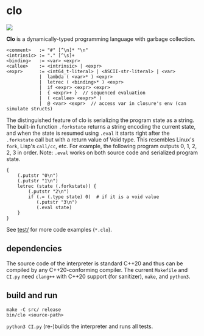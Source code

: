 # clo

![](https://github.com/sdingcn/clo/actions/workflows/CI.yml/badge.svg)

**Clo** is a dynamically-typed programming language with garbage collection.
```
<comment>   := "#" [^\n]* "\n"
<intrinsic> := "." [^\s]+
<binding>   := <var> <expr>
<callee>    := <intrinsic> | <expr>
<expr>      := <int64_t-literal> | <ASCII-str-literal> | <var>
            |  lambda ( <var>* ) <expr>
            |  letrec ( <binding>* ) <expr>
            |  if <expr> <expr> <expr>
            |  { <expr>+ }  // sequenced evaluation
            |  ( <callee> <expr>* )
            |  @ <var> <expr>  // access var in closure's env (can simulate structs)
```

The distinguished feature of clo is serializing
the program state as a string.
The built-in function `.forkstate` returns
a string encoding the current state,
and when the state is resumed using `.eval` it starts
right after the `.forkstate` call but with a return value of Void type.
This resembles Linux's `fork`, Lisp's `call/cc`, etc.
For example, the following program outputs 0, 1, 2, 2, 3 in order.
Note: `.eval` works on both source code and serialized program state.
```
{
    (.putstr "0\n")
    (.putstr "1\n")
    letrec (state (.forkstate)) {
        (.putstr "2\n")
        if (.= (.type state) 0)  # if it is a void value
           (.putstr "3\n")
           (.eval state)
    }
}
```

See [test/](test/) for more code examples (`*.clo`).

## dependencies

The source code of the interpreter
is standard C++20 and thus can be compiled
by any C++20-conforming compiler.
The current `Makefile` and `CI.py`
need `clang++` with C++20 support (for sanitizer), `make`, and `python3`.

## build and run

```
make -C src/ release
bin/clo <source-path>
```

`python3 CI.py` (re-)builds the interpreter and runs all tests.
